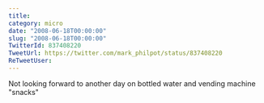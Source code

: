 ```yaml
---
title: 
category: micro
date: "2008-06-18T00:00:00"
slug: "2008-06-18T00:00:00"
TwitterId: 837408220
TweetUrl: https://twitter.com/mark_philpot/status/837408220
ReTweetUser: 
---
```


Not looking forward to another day on bottled water and vending machine "snacks"